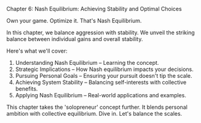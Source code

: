 Chapter 6: Nash Equilibrium: Achieving Stability and Optimal Choices

Own your game. Optimize it. That's Nash Equilibrium. 

In this chapter, we balance aggression with stability. We unveil the striking balance between individual gains and overall stability.

Here's what we'll cover:

1. Understanding Nash Equilibrium – Learning the concept.
2. Strategic Implications – How Nash equilibrium impacts your decisions.
3. Pursuing Personal Goals – Ensuring your pursuit doesn't tip the scale.
4. Achieving System Stability – Balancing self-interests with collective benefits.
5. Applying Nash Equilibrium – Real-world applications and examples.

This chapter takes the 'solopreneur' concept further. It blends personal ambition with collective equilibrium. Dive in. Let's balance the scales.